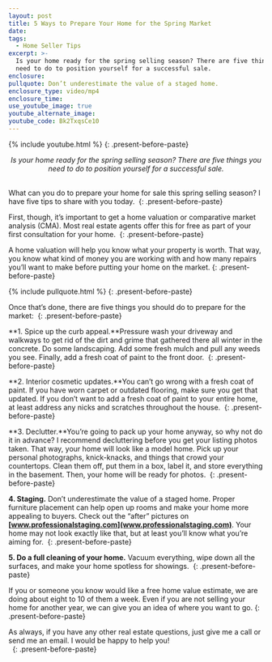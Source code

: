 ```yaml
---
layout: post
title: 5 Ways to Prepare Your Home for the Spring Market
date:
tags:
  - Home Seller Tips
excerpt: >-
  Is your home ready for the spring selling season? There are five things you
  need to do to position yourself for a successful sale.
enclosure:
pullquote: Don’t underestimate the value of a staged home.
enclosure_type: video/mp4
enclosure_time:
use_youtube_image: true
youtube_alternate_image:
youtube_code: Bk2TxqsCe10
---
```


{% include youtube.html %}
{: .present-before-paste}

<center class="present-before-paste"><em>Is your home ready for the spring selling season? There are five things you need to do to position yourself for a successful sale.</em></center>

<center class="present-before-paste">&nbsp;</center>

What can you do to prepare your home for sale this spring selling season? I have five tips to share with you today.&nbsp;
{: .present-before-paste}

First, though, it’s important to get a home valuation or comparative market analysis (CMA). Most real estate agents offer this for free as part of your first consultation for your home.&nbsp;
{: .present-before-paste}

A home valuation will help you know what your property is worth. That way, you know what kind of money you are working with and how many repairs you’ll want to make before putting your home on the market.
{: .present-before-paste}

{% include pullquote.html %}
{: .present-before-paste}

Once that’s done, there are five things you should do to prepare for the market:&nbsp;
{: .present-before-paste}

**1. Spice up the curb appeal.**Pressure wash your driveway and walkways to get rid of the dirt and grime that gathered there all winter in the concrete. Do some landscaping. Add some fresh mulch and pull any weeds you see. Finally, add a fresh coat of paint to the front door.&nbsp;
{: .present-before-paste}

**2. Interior cosmetic updates.**You can’t go wrong with a fresh coat of paint. If you have worn carpet or outdated flooring, make sure you get that updated. If you don’t want to add a fresh coat of paint to your entire home, at least address any nicks and scratches throughout the house.&nbsp;
{: .present-before-paste}

**3. Declutter.**You’re going to pack up your home anyway, so why not do it in advance? I recommend decluttering before you get your listing photos taken. That way, your home will look like a model home. Pick up your personal photographs, knick-knacks, and things that crowd your countertops. Clean them off, put them in a box, label it, and store everything in the basement. Then, your home will be ready for photos.&nbsp;
{: .present-before-paste}

**4. Staging.** Don’t underestimate the value of a staged home. Proper furniture placement can help open up rooms and make your home more appealing to buyers. Check out the “after” pictures on **[www.professionalstaging.com](www.professionalstaging.com)**. Your home may not look exactly like that, but at least you’ll know what you’re aiming for.&nbsp;
{: .present-before-paste}

**5. Do a full cleaning of your home.** Vacuum everything, wipe down all the surfaces, and make your home spotless for showings.&nbsp;
{: .present-before-paste}

If you or someone you know would like a free home value estimate, we are doing about eight to 10 of them a week. Even if you are not selling your home for another year, we can give you an idea of where you want to go.
{: .present-before-paste}

As always, if you have any other real estate questions, just give me a call or send me an email. I would be happy to help you!<br>&nbsp;
{: .present-before-paste}